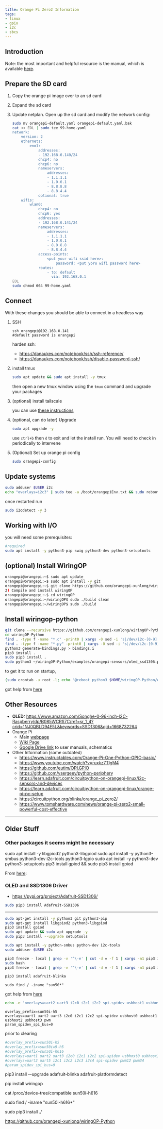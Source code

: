 ```yaml
---
title: Orange Pi Zero2 Information
tags: 
- linux
- gpio
- i2c
- sbcs
---
```


## Introduction

Note: the most important and helpful resource is the manual, which is available [here](https://drive.google.com/drive/folders/1T7NCV5ZBg1TrB1q_QUQ93GMbq0IlKLFn).

## Prepare the SD card

1. Copy the orange pi image over to an sd card
2. Expand the sd card
3. Update netplan.  Open up the sd card and modify the network config:

    ```bash
    sudo mv orangepi-default.yaml orangepi-default.yaml.bak
    cat << EOL | sudo tee 99-home.yaml
    network:
        version: 2
        ethernets:
            eno1:
                addresses:
                - 192.168.0.140/24
                dhcp4: no
                dhcp6: no
                nameservers:
                    addresses:
                    - 1.1.1.1
                    - 1.0.0.1
                    - 8.8.8.8
                    - 8.8.4.4
                optional: true
        wifis:
            wlan0:
                dhcp4: no
                dhcp6: yes
                addresses:
                - 192.168.0.141/24
                nameservers:
                    addresses:
                    - 1.1.1.1
                    - 1.0.0.1
                    - 8.8.8.8
                    - 8.8.4.4
                access-points:
                    <put your wifi ssid here>:
                        password: <put yoru wifi password here>
                routes:
                    - to: default
                      via: 192.168.0.1
    EOL
    sudo chmod 664 99-home.yaml
    ```

## Connect

With these changes you should be able to connect in a headless way

1. SSH

    ```
    ssh orangepi@192.168.0.141
    #default password is orangepi
    ```

    harden ssh:

    * <https://danaukes.com/notebook/ssh/ssh-reference/>
    * <https://danaukes.com/notebook/ssh/disable-password-ssh/>

1. install tmux

    ```bash
    sudo apt update && sudo apt install -y tmux
    ```

    then open a new tmux window using the ```tmux``` command and upgrade your packages

1. (optional) install tailscale

    you can use [these instructions](/notebook/ubuntu-setup/01.2-tailscale/)

1. (optional, can do later) Upgrade

    ```bash
    sudo apt upgrade -y
    ```

    use ```ctrl+b``` then ```d``` to exit and let the install run.  You will need to check in periodically to intervene

1. (Optional) Set up orange pi config

    ```bash
    sudo orangepi-config
    ```

## Update systems

```bash
sudo adduser $USER i2c
echo "overlays=i2c3" | sudo tee -a /boot/orangepiEnv.txt && sudo reboot now
```

once restarted run

```bash
sudo i2cdetect -y 3
```

## Working with I/O

you will need some prerequisites:

```bash
#required
sudo apt install -y python3-pip swig python3-dev python3-setuptools
```

## (optional) Install WiringOP

```bash
orangepi@orangepi:~$ sudo apt update
orangepi@orangepi:~$ sudo apt install -y git
orangepi@orangepi:~$ git clone https://github.com/orangepi-xunlong/wiringOP
2) Compile and install wiringOP
orangepi@orangepi:~$ cd wiringOP
orangepi@orangepi:~/wiringOP$ sudo ./build clean
orangepi@orangepi:~/wiringOP$ sudo ./build
```

## Install wiringop-python

```bash
git clone --recursive https://github.com/orangepi-xunlong/wiringOP-Python.git
cd wiringOP-Python
find . -type f -name "*.c" -print0 | xargs -0 sed -i 's|/dev/i2c-[0-9]|/dev/i2c-3|g'
find . -type f -name "*.py" -print0 | xargs -0 sed -i 's|/dev/i2c-[0-9]|/dev/i2c-3|g'
python3 generate-bindings.py > bindings.i
pip3 install .
sudo pip3 install .
sudo python3 ~/wiringOP-Python/examples/orangepi-sensors/oled_ssd1306.py
```

to get it to run on startup,

```bash
(sudo crontab -u root -l; echo "@reboot python3 $HOME/wiringOP-Python/examples/orangepi-sensors/oled_ssd1306.py" ) | sudo crontab -u root -
```

got help from [here](https://stackoverflow.com/questions/42198960/how-to-add-a-crontab-job-to-crontab-using-a-bash-script)

## Other Resources

* **OLED:** <https://www.amazon.com/Songhe-0-96-inch-I2C-Raspberry/dp/B085WCRS7C/ref=sr_1_4?crid=1NJ0QBLD94E5L&keywords=SSD1306&qid=1668732264>
* Orange Pi
    * Main [webpage](http://www.orangepi.org/html/hardWare/computerAndMicrocontrollers/details/Orange-Pi-Zero-2.html)
    * [Wiki Page](http://www.orangepi.org/orangepiwiki/index.php/Orange_Pi_Zero_2)
    * [Google Drive link](https://drive.google.com/drive/folders/1T7NCV5ZBg1TrB1q_QUQ93GMbq0IlKLFn) to user manuals, schematics
* Other Information (some outdated)
    * <https://www.instructables.com/Orange-Pi-One-Python-GPIO-basic/>
    * <https://www.youtube.com/watch?v=ruxkz7TlgM4>
    * <https://github.com/eutim/OPI.GPIO>
    * <https://github.com/vsergeev/python-periphery>
    * <https://learn.adafruit.com/circuitpython-on-orangepi-linux/i2c-sensors-and-devices>
    * <https://learn.adafruit.com/circuitpython-on-orangepi-linux/orange-pi-pc-setup>
    * <https://circuitpython.org/blinka/orange_pi_zero2/>
    * <https://www.tomshardware.com/news/orange-pi-zero2-small-powerful-cost-effective>

----

## Older Stuff

### Other packages it seems might be necessary

sudo apt install -y libgpiod2 python3-libgpiod
sudo apt install -y python3-smbus python3-dev i2c-tools  python3-lgpio
sudo apt install -y python3-dev python3-setuptools
pip3 install gpiod && sudo pip3 install gpiod

From [here](https://ubuntu.com/tutorials/gpio-on-raspberry-pi#1-overview):

### OLED and SSD1306 Driver

* <https://pypi.org/project/Adafruit-SSD1306/>

```bash
sudo pip3 install Adafruit-SSD1306
```

----------------

```bash
sudo apt-get install -y python3 git python3-pip
sudo apt-get install libgpiod2 python3-libgpiod
pip3 install gpiod
sudo apt update && sudo apt upgrade -y
sudo pip3 install --upgrade setuptools

sudo apt install -y python-smbus python-dev i2c-tools
sudo adduser $USER i2c

pip3 freeze - local | grep -v '^\-e' | cut -d = -f 1 | xargs -n1 pip3 install -U
sudo bash
pip3 freeze - local | grep -v '^\-e' | cut -d = -f 1 | xargs -n1 pip3 install -U

pip3 install adafruit-blinka


```

```
sudo find / -iname "sun50*"
```

got help from [here](https://forum.armbian.com/topic/24427-working-overlay-for-orangepi-zero-2-to-see-armbian-config/)

```bash
echo -e "overlays=uart2 uart3 i2c0 i2c1 i2c2 spi-spidev usbhost1 usbhost2 usbhost3\nparam_spidev_spi_bus=0" | sudo tee -a /boot/orangepiEnv.txt
```

```
overlay_prefix=sun50i-h5
overlays=uart1 uart2 uart3 i2c0 i2c1 i2c2 spi-spidev usbhost0 usbhost1 usbhost2 usbhost3 pwm
param_spidev_spi_bus=0
```

prior to clearing

```bash
#overlay_prefix=sun50i-h5
#overlay_prefix=sun50iw9-h5
#overlay_prefix=sun50i-h616
#overlays=uart1 uart2 uart3 i2c0 i2c1 i2c2 spi-spidev usbhost0 usbhost1 usbhost2 usbhost3 pwm
#overlays=uart2 uart5 i2c1 i2c2 i2c3 i2c4 spi-spidev pwm12 pwm34
#param_spidev_spi_bus=0
```

pip3 install --upgrade adafruit-blinka adafruit-platformdetect

pip install wiringop

cat /proc/device-tree/compatible
sun50i-h616

sudo find / -iname "sun50i-h616*"

sudo pip3 install ./

<https://github.com/orangepi-xunlong/wiringOP-Python>
